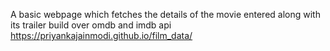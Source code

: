 A basic webpage which fetches the details of the movie entered along with its trailer build over omdb and imdb api
https://priyankajainmodi.github.io/film_data/
